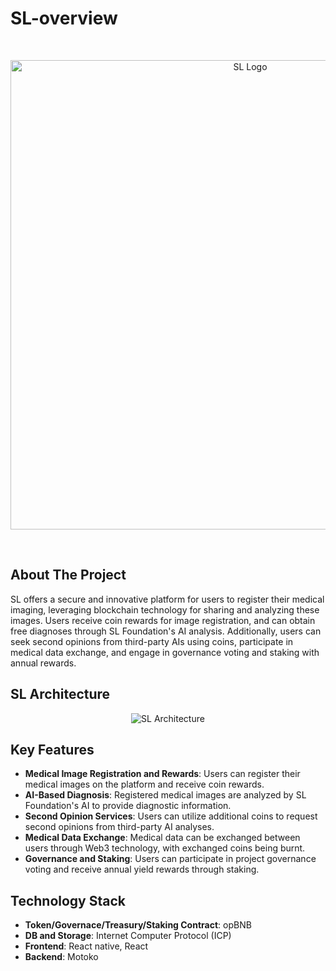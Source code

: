# SL-overview
<br/>
<p align="center"><img width="751" alt="SL Logo" src="https://github.com/safethelife/SL-overview/assets/32187230/9f2ae071-5b0d-4ffd-a045-e5d363bc361a"></p>
<br/>

## About The Project
SL offers a secure and innovative platform for users to register their medical imaging, leveraging blockchain technology for sharing and analyzing these images. Users receive coin rewards for image registration, and can obtain free diagnoses through SL Foundation's AI analysis. Additionally, users can seek second opinions from third-party AIs using coins, participate in medical data exchange, and engage in governance voting and staking with annual rewards.

## SL Architecture
<p align="center"><img alt="SL Architecture" src="https://github.com/safethelife/SL-overview/assets/32187230/5090c69d-8271-49ae-9105-2dea658782df"></p>

## Key Features
- **Medical Image Registration and Rewards**: Users can register their medical images on the platform and receive coin rewards.
- **AI-Based Diagnosis**: Registered medical images are analyzed by SL Foundation's AI to provide diagnostic information.
- **Second Opinion Services**: Users can utilize additional coins to request second opinions from third-party AI analyses.
- **Medical Data Exchange**: Medical data can be exchanged between users through Web3 technology, with exchanged coins being burnt.
- **Governance and Staking**: Users can participate in project governance voting and receive annual yield rewards through staking.

## Technology Stack
- **Token/Governace/Treasury/Staking Contract**: opBNB
- **DB and Storage**: Internet Computer Protocol (ICP)
- **Frontend**: React native, React
- **Backend**: Motoko
